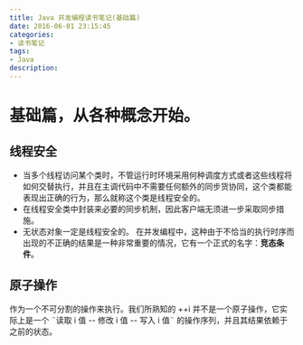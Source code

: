```yaml
---
title: Java 并发编程读书笔记(基础篇) 
date: 2016-06-01 23:15:45
categories:
- 读书笔记
tags: 
- Java
description: 
---
```


# 基础篇，从各种概念开始。
## 线程安全
- 当多个线程访问某个类时，不管运行时环境采用何种调度方式或者这些线程将如何交替执行，并且在主调代码中不需要任何额外的同步货协同，这个类都能表现出正确的行为，那么就称这个类是线程安全的。
- 在线程安全类中封装来必要的同步机制，因此客户端无须进一步采取同步措施。
- 无状态对象一定是线程安全的。
在并发编程中，这种由于不恰当的执行时序而出现的不正确的结果是一种非常重要的情况，它有一个正式的名字：**竞态条件**。

## 原子操作
作为一个不可分割的操作来执行。我们所熟知的 ++i 并不是一个原子操作，它实际上是一个 ¨读取 i 值 -- 修改 i 值 -- 写入 i 值¨ 的操作序列，并且其结果依赖于之前的状态。

